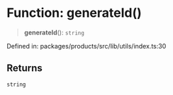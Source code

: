 # Function: generateId()

> **generateId**(): `string`

Defined in: packages/products/src/lib/utils/index.ts:30

## Returns

`string`
